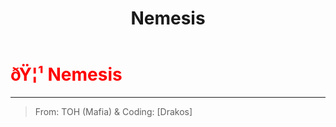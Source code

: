 ﻿---
lang: en-US
title: Nemesis
prev: Morphling
next: TimeThief
---
# <font color="red">ðŸ¦¹ <b>Nemesis</b></font> <Badge text="Support" type="tip" vertical="middle"/>
---

> From: TOH (Mafia) & Coding: [Drakos]


